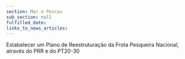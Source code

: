 ```yaml
---
section: Mar e Pescas
sub_section: null
fulfilled_date:
links_to_news_articles:
---
```


Estabelecer um Plano de Reestruturação da Frota Pesqueira Nacional, através do PRR e do PT20-30